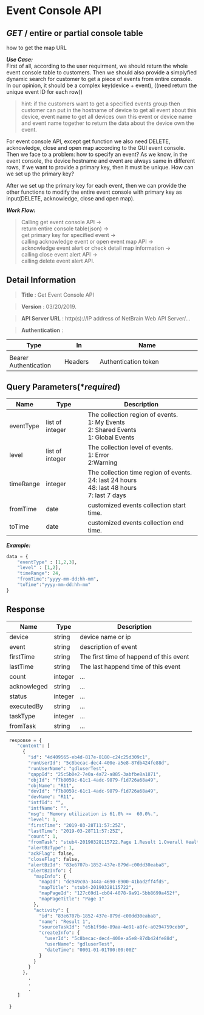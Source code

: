 
# Event Console API

## ***GET*** / entire or partial console table
how to get the map URL 

***Use Case:***<br>
First of all, according to the user requirment, we should return the whole event console table to customers. Then we should also provide a simplyfied dynamic search for customer to get a piece of events from entire console. In our opinion, it should be a complex key(device + event), ((need return the unique event ID for each row)) 

>hint: if the customers want to get a specified events group then customer can put in the hostname of device to get all event about this device, event name to get all devices own this event or device name and event name together to return the data about the device own the event.

For event console API, except get function we also need DELETE, acknowledge, close and open map according to the GUI event console. Then we face to a problem: how to specify an event? As we know, in the event console, the device hostname and event are always same in different rows, if we want to provide a primary key, then it must be unique. How can we set up the primary key?

After we set up the primary key for each event, then we can provide the other functions to modify the entire event console with primary key as input(DELETE, acknowledge, close and open map).

***Work Flow:***
> Calling get event console API -> <br>return entire console table(json) -> <br>get primary key for specified event -> <br>calling acknowledge event or open event map API -> <br>acknowledge event alert or check detail map information -> <br>calling close event alert API -> <br>calling delete event alert API.

## Detail Information

> **Title** : Get Event Console API<br>

> **Version** : 03/20/2019.

> **API Server URL** : http(s)://IP address of NetBrain Web API Server/...

> **Authentication** : 

|**Type**|**In**|**Name**|
|------|------|------|
|<img width=100/>|<img width=100/>|<img width=500/>|
|Bearer Authentication| Headers | Authentication token | 

## Query Parameters(****required***)

|**Name**|**Type**|**Description**|
|------|------|------|
|eventType|list of integer| The collection region of events.<br>1: My Events<br>2: Shared Events<br>1: Global Events|
|level|list of integer| The collection level of events.<br>1: Error<br>2:Warning|
|timeRange| integer |The collection time region of events.<br>24: last 24 hours<br>48: last 48 hours<br>7: last 7 days|
|fromTime| date |customized events collection start time.|
|toTime| date |customized events collection end time.|

***Example:***


```python
data = {
    "eventType" : [1,2,3],
    "level" : [1,2],
    "timeRange": 24,
    "fromTime":"yyyy-mm-dd:hh-mm",
    "toTime":"yyyy-mm-dd:hh-mm"
}
```

## Response

|**Name**|**Type**|**Description**|
|------|------|------|
| device | string |device name or ip|
| event | string |description of event |
| firstTime |string| The first time of happend of this event|
| lastTime |string| The last happend time of this event|
| count | integer |...|
|acknowleged| string | ...|
|status|integer|...|
|executedBy|string|...|
|taskType|integer|...|
|fromTask|string|...|



```python
 response = {
    "content": [
      {
        "id": "4d409565-eb4d-817e-8180-c24c25d309c1",
        "runUserId": "5c8becac-dec4-400e-a5e8-87db424fe88d",
        "runUserName": "gdluserTest",
        "qappId": "25c5b0e2-7e0a-4a72-a885-3abfbe8a1871",
        "objId": "f7b8059c-61c1-4adc-9879-f1d726a68a49",
        "objName": "R11",
        "devId": "f7b8059c-61c1-4adc-9879-f1d726a68a49",
        "devName": "R11",
        "intfId": "",
        "intfName": "",
        "msg": "Memory utilization is 61.0% >=  60.0%.",
        "level": 1,
        "firstTime": "2019-03-28T11:57:25Z",
        "lastTime": "2019-03-28T11:57:25Z",
        "count": 1,
        "fromTask": "stub4-20190328115722.Page 1.Result 1.Overall Health Monitor [SNMP]",
        "alertBzType": 1,
        "ackFlag": false,
        "closeFlag": false,
        "alertBzId": "83e6707b-1852-437e-879d-c00dd30eaba8",
        "alertBzInfo": {
          "mapInfo": {
            "mapId": "dc949c0a-344a-4690-8900-41bad2ff4fd5",
            "mapTitle": "stub4-20190328115722",
            "mapPageId": "127c69d1-cb04-4078-9a91-5bb8699a452f",
            "mapPageTitle": "Page 1"
          },
          "activity": {
            "id": "83e6707b-1852-437e-879d-c00dd30eaba8",
            "name": "Result 1",
            "sourceTaskId": "e5b1f9de-89aa-4e91-a8fc-a0294759ceb0",
            "createInfo": {
              "userId": "5c8becac-dec4-400e-a5e8-87db424fe88d",
              "userName": "gdluserTest",
              "dateTime": "0001-01-01T00:00:00Z"
            }
          }
        }
      },
        .
        .
        .
    ]
   
 }
```
